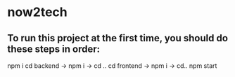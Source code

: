 # now2tech
## To run this project at the first time, you should do these steps in order:
npm i
cd backend -> npm i -> cd ..
cd frontend -> npm i -> cd..
npm start
